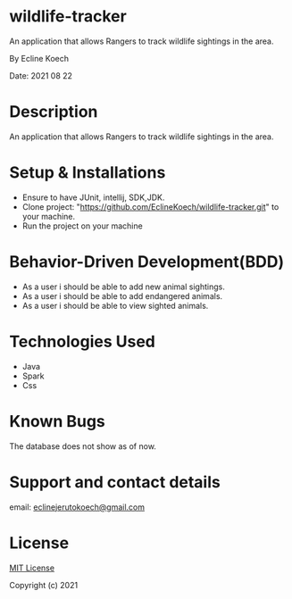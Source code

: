 # wildlife-tracker
An application that allows Rangers to track wildlife sightings in the area.

By Ecline Koech

Date: 2021 08 22
# Description
An application that allows Rangers to track wildlife sightings in the area.

# Setup & Installations
* Ensure to have JUnit, intellij, SDK,JDK.
* Clone  project: "https://github.com/EclineKoech/wildlife-tracker.git" to your machine.
* Run the project on your machine

# Behavior-Driven Development(BDD)
* As a user i should be able to add new animal sightings.
* As a user i should be able to add endangered animals.
* As a user i should be able to view sighted animals.

# Technologies Used
* Java
* Spark
* Css

# Known Bugs
The database does not show as of now.

# Support and contact details
email: eclinejerutokoech@gmail.com

# License
[MIT License](./LICENSE)

Copyright (c) 2021
